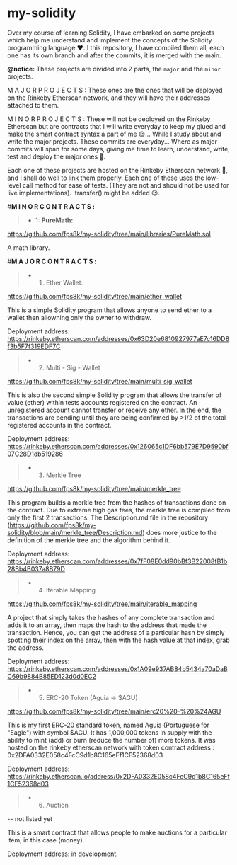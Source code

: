 # **my-solidity**

Over my course of learning Solidity, I have embarked on some projects which help me understand and implement the concepts of the Solidity programming language ❤.
I this repository, I have compiled them all, each one has its own branch and after the commits, it is merged with the main.

**@notice:**
  These projects are divided into 2 parts, the `major` and the `minor` projects.

  M A J O R   P R O J E C T S :
    These ones are the ones that will be deployed on the Rinkeby Etherscan network, and they will have their addresses attached to them.

  M I N O R   P R O J E C T S :
    These will not be deployed on the Rinkeby Etherscan but are contracts that I will write everyday to keep my glued and make the smart contract syntax a part of me 😌...
    While I study about and write the major projects. These commits are everyday...
    Where as major commits will span for some days, giving me time to learn, understand, write, test and deploy the major ones 🤗.

  Each one of these projects are hosted on the Rinkeby Etherscan network 🚀, and I shall do well to link them properly.
  Each one of these uses the low-level call method for ease of tests. (They are not and should not be used for live implementations).
  .transfer() might be added 😉.



#**M I N O R   C O N T R A C T S :**


> - 1: **PureMath:**

https://github.com/fps8k/my-solidity/tree/main/libraries/PureMath.sol

A math library.


#**M A J O R   C O N T R A C T S :**


> - 1. Ether Wallet:

https://github.com/fps8k/my-solidity/tree/main/ether_wallet

This is a simple Solidity program that allows anyone to send ether to a wallet then allowning only the owner to withdraw.

Deployment address: https://rinkeby.etherscan.com/addresses/0x63D20e6810927977aE7c16DD8f3b5F7f319EDF7C



> - 2. Multi - Sig - Wallet

https://github.com/fps8k/my-solidity/tree/main/multi_sig_wallet

This is also the second simple Solidity program that allows the transfer of value (ether) within tests accounts registered on the contract. An unregistered account cannot transfer or receive any ether. In the end, the transactions are pending until they are being confirmed by >1/2 of the total registered accounts in the contract.

Deployment address: https://rinkeby.etherscan.com/addresses/0x126065c1DF6bb579E7D9590bf07C28D1db519286



> - 3. Merkle Tree

https://github.com/fps8k/my-solidity/tree/main/merkle_tree

This program builds a merkle tree from the hashes of transactions done on the contract. Due to extreme high gas fees, the merkle tree is compiled from only the first 2 transactions.
The Description.md file in the repository (https://github.com/fps8k/my-solidity/blob/main/merkle_tree/Description.md) does more justice to the definition of the merkle tree and the algorithm behind it.

Deployment address: https://rinkeby.etherscan.com/addresses/0x7fF08E0dd90bBf3B22008fB1b28Bb4B037a8B79D



> - 4. Iterable Mapping

https://github.com/fps8k/my-solidity/tree/main/iterable_mapping

A project that simply takes the hashes of any complete transaction and adds it to an array, then maps the hash to the address that made the transaction. Hence, you can get the address of a particular hash by simply spotting their index on the array, then with the hash value at that index, grab the address.

Deployment address: https://rinkeby.etherscan.com/addresses/0x1A09e937AB84b5434a70aDaBC69b9884B85ED123d0d0EC2



> - 5. ERC-20 Token (Aguia -> $AGU)

https://github.com/fps8k/my-solidity/tree/main/erc20%20-%20%24AGU

This is my first ERC-20 standard token, named Aguia (Portuguese for "Eagle") with symbol $AGU. It has 1,000,000 tokens in supply with the ability to mint (add) or burn (reduce the number of) more tokens. It was hosted on the rinkeby etherscan network with token contract address : 0x2DFA0332E058c4FcC9d1b8C165eFf1CF52368d03

Deployment address: https://rinkeby.etherscan.io/address/0x2DFA0332E058c4FcC9d1b8C165eFf1CF52368d03



> - 6. Auction

-- not listed yet

This is a smart contract that allows people to make auctions for a particular item, in this case (money).

Deployment address: in development.
